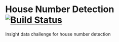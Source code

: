 # House Number Detection  [![Build Status](https://travis-ci.com/ultysim/House-Number-Detection.svg?branch=master)](https://travis-ci.com/ultysim/House-Number-Detection)
 Insight data challenge for house number detection
 
